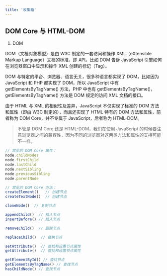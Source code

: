 ```yaml
---
title: '收集箱'
---
```


## DOM Core 与 HTML-DOM

1. DOM

DOM（文档对象模型）是由 W3C 制定的一套访问和操作 XML（eXtensible Markup Language）文档的标准，即 API。比如 DOM 告诉 JavaScript 引擎如何在浏览器窗口中显示和操作 XML 创建的标记（Tag）。

DOM 与特定的平台、浏览器、语言无关，很多种语言都实现了 DOM，比如因为 JavaScript 和 PHP 都实现了 DOM，所以 JavaScript 中有 getElementsByTagName() 方法，PHP 中也有 getElementsByTagName()，getElementsByTagName() 方法是 DOM 规定的访问 XML 文档的接口。

由于 HTML 与 XML 的相似性及差异，JavaScript 不仅实现了标准的 DOM 方法和属性（即由 W3C 制定的），而且还实现了 HTML 特有的 DOM 方法和属性，前者称为 DOM Core，并不专属于 JavaScript，后者称为 HTML-DOM。

> 不管是 DOM Core 还是 HTML-DOM，我们在使用 JavaScript 的时候要注意浏览器之间的兼容性，因为不同的浏览器对这两类方法和属性的支持可能不一样。

```js
// 常见的 DOM Core 属性：
node.childNodes
node.firstChild
node.lastChild
node.nextSibling
node.previousSibling
node.parentNode

// 常见的 DOM Core 方法：
createElement()   // 创建节点
createTextNode()  // 创建节点

cloneNode()  // 复制节点

appendChild()  // 插入节点
insertBefore() // 插入节点

removeChild()  // 删除节点

replaceChild()  // 替换节点

setAttribute()  // 查找和设置节点属性
getAttribute()  // 查找和设置节点属性

getElementById() // 查找节点
getElementsByTagName() // 查找节点
hasChildNode() // 查找节点
```
